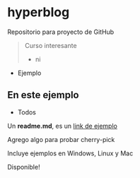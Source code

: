 # hyperblog
Repositorio para proyecto de GitHub
> Curso interesante
> - ni

* Ejemplo

## En este ejemplo
* Todos

Un **readme.md**, es un [link de ejemplo](https://www.google.com/)

Agrego algo para probar cherry-pick

Incluye ejemplos en Windows, Linux y Mac

Disponible!
